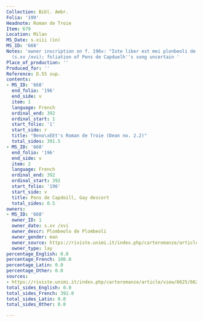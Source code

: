 ```yaml
---
Collection: Bibl. Ambr.
Folia: '199'
Headnote: Roman de Troie
Item: 679
Location: Milan
MS_Date: s.xiii (in)
MS_ID: '668'
Notes: 'owner inscription on f. 196v: "Iste liber est mei plonbeoli de plombeolis"
  (s.xv /xvi); foliation of Pons de Capduelh''s song uncertain '
Place_of_production: ''
Produced_for: ''
Reference: D.55 sup.
contents:
- MS_ID: '668'
  end_folio: '196'
  end_side: v
  item: 1
  language: French
  ordinal_end: 392
  ordinal_start: 1
  start_folio: '1'
  start_side: r
  title: "Beno\xEEt's Roman de Troie (Dean no. 2.2)"
  total_sides: 391.5
- MS_ID: '668'
  end_folio: '196'
  end_side: v
  item: 2
  language: French
  ordinal_end: 392
  ordinal_start: 392
  start_folio: '196'
  start_side: v
  title: Pons de Capdoill, Gay descort
  total_sides: 0.5
owners:
- MS_ID: '668'
  owner_ID: 1
  owner_date: s.xv /xvi
  owner_descr: Plombeolo de Plombeoli
  owner_gender: man
  owner_source: https://riviste.unimi.it/index.php/carteromanze/article/view/6625/6621
  owner_type: lay
percentage_English: 0.0
percentage_French: 100.0
percentage_Latin: 0.0
percentage_Other: 0.0
sources:
- https://riviste.unimi.it/index.php/carteromanze/article/view/6625/6621
total_sides_English: 0.0
total_sides_French: 392.0
total_sides_Latin: 0.0
total_sides_Other: 0.0

---
```

